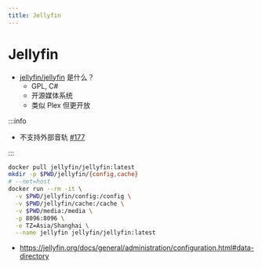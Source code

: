 ```yaml
---
title: Jellyfin
---
```


# Jellyfin

- [jellyfin/jellyfin](https://github.com/jellyfin/jellyfin) 是什么？
  - GPL, C#
  - 开源媒体系统
  - 类似 Plex 但更开放

:::info

- 不支持外部音轨 [#177](https://features.jellyfin.org/posts/177)

:::

```bash
docker pull jellyfin/jellyfin:latest
mkdir -p $PWD/jellyfin/{config,cache}
# --net=host
docker run --rm -it \
  -v $PWD/jellyfin/config:/config \
  -v $PWD/jellyfin/cache:/cache \
  -v $PWD/media:/media \
  -p 8096:8096 \
  -e TZ=Asia/Shanghai \
  --name jellyfin jellyfin/jellyfin:latest
```

- https://jellyfin.org/docs/general/administration/configuration.html#data-directory
